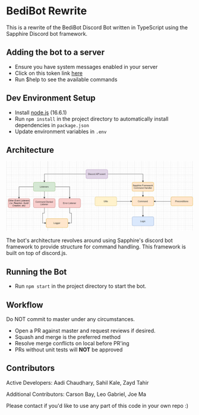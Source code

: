 # BediBot Rewrite

This is a rewrite of the BediBot Discord Bot written in TypeScript using the Sapphire Discord bot framework.

## Adding the bot to a server
- Ensure you have system messages enabled in your server
- Click on this token link [here](https://discord.com/oauth2/authorize?client_id=873657761391587429&permissions=8&scope=bot%20applications.commands)
- Run $help to see the available commands

## Dev Environment Setup

- Install [node.js](https://nodejs.org/en/) (16.6.1)
- Run `npm install` in the project directory to automatically install dependencies in `package.json`
- Update environment variables in `.env`

## Architecture 
![ArchitectureDoc](docs/bedibotarchitecture.png)

The bot's architecture revolves around using Sapphire's discord bot framework to provide structure for command handling. This framework is built on top of discord.js. 

## Running the Bot

- Run `npm start` in the project directory to start the bot.

## Workflow

Do NOT commit to master under any circumstances.

- Open a PR against master and request reviews if desired.
- Squash and merge is the preferred method
- Resolve merge conflicts on local before PR'ing
- PRs without unit tests will **NOT** be approved

## Contributors

Active Developers: Aadi Chaudhary, Sahil Kale, Zayd Tahir

Additional Contributors: Carson Bay, Leo Gabriel, Joe Ma

Please contact if you'd like to use any part of this code in your own repo :)
